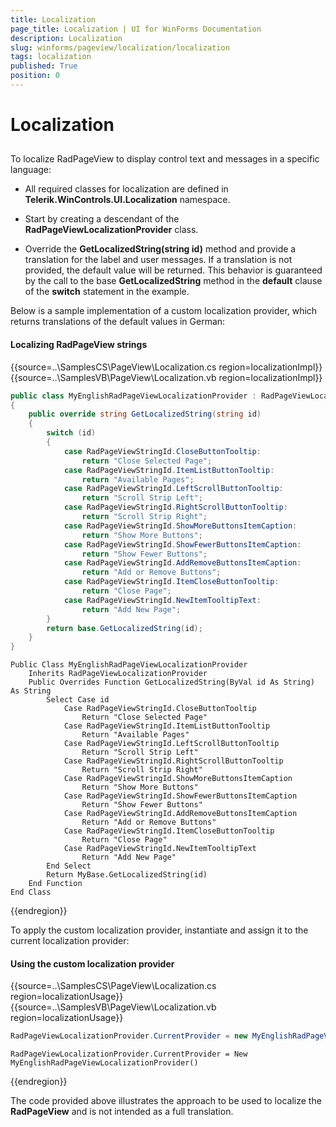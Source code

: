 ```yaml
---
title: Localization
page_title: Localization | UI for WinForms Documentation
description: Localization
slug: winforms/pageview/localization/localization
tags: localization
published: True
position: 0
---
```


# Localization



## 

To localize RadPageView to display control text and messages in a specific language:

* All required classes for localization are defined in __Telerik.WinControls.UI.Localization__ namespace.

* Start by creating a descendant of the __RadPageViewLocalizationProvider__ class.

* Override the __GetLocalizedString(string id)__ method and provide a translation for the label and user messages. If a translation is not provided, the default value will be returned. This behavior is guaranteed by the call to the base __GetLocalizedString__ method in the __default__ clause of the __switch__ statement in the example.

Below is a sample implementation of a custom localization provider, which returns translations of the default values in German:

#### Localizing RadPageView strings

{{source=..\SamplesCS\PageView\Localization.cs region=localizationImpl}} 
{{source=..\SamplesVB\PageView\Localization.vb region=localizationImpl}} 

````C#
public class MyEnglishRadPageViewLocalizationProvider : RadPageViewLocalizationProvider
{
    public override string GetLocalizedString(string id)
    {
        switch (id)
        {
            case RadPageViewStringId.CloseButtonTooltip:
                return "Close Selected Page";
            case RadPageViewStringId.ItemListButtonTooltip:
                return "Available Pages";
            case RadPageViewStringId.LeftScrollButtonTooltip:
                return "Scroll Strip Left";
            case RadPageViewStringId.RightScrollButtonTooltip:
                return "Scroll Strip Right";
            case RadPageViewStringId.ShowMoreButtonsItemCaption:
                return "Show More Buttons";
            case RadPageViewStringId.ShowFewerButtonsItemCaption:
                return "Show Fewer Buttons";
            case RadPageViewStringId.AddRemoveButtonsItemCaption:
                return "Add or Remove Buttons";
            case RadPageViewStringId.ItemCloseButtonTooltip:
                return "Close Page";
            case RadPageViewStringId.NewItemTooltipText:
                return "Add New Page";
        }
        return base.GetLocalizedString(id);
    }
}

````
````VB.NET
Public Class MyEnglishRadPageViewLocalizationProvider
    Inherits RadPageViewLocalizationProvider
    Public Overrides Function GetLocalizedString(ByVal id As String) As String
        Select Case id
            Case RadPageViewStringId.CloseButtonTooltip
                Return "Close Selected Page"
            Case RadPageViewStringId.ItemListButtonTooltip
                Return "Available Pages"
            Case RadPageViewStringId.LeftScrollButtonTooltip
                Return "Scroll Strip Left"
            Case RadPageViewStringId.RightScrollButtonTooltip
                Return "Scroll Strip Right"
            Case RadPageViewStringId.ShowMoreButtonsItemCaption
                Return "Show More Buttons"
            Case RadPageViewStringId.ShowFewerButtonsItemCaption
                Return "Show Fewer Buttons"
            Case RadPageViewStringId.AddRemoveButtonsItemCaption
                Return "Add or Remove Buttons"
            Case RadPageViewStringId.ItemCloseButtonTooltip
                Return "Close Page"
            Case RadPageViewStringId.NewItemTooltipText
                Return "Add New Page"
        End Select
        Return MyBase.GetLocalizedString(id)
    End Function
End Class

````

{{endregion}} 

To apply the custom localization provider, instantiate and assign it to the current localization provider:

#### Using the custom localization provider

{{source=..\SamplesCS\PageView\Localization.cs region=localizationUsage}} 
{{source=..\SamplesVB\PageView\Localization.vb region=localizationUsage}} 

````C#
RadPageViewLocalizationProvider.CurrentProvider = new MyEnglishRadPageViewLocalizationProvider();

````
````VB.NET
RadPageViewLocalizationProvider.CurrentProvider = New MyEnglishRadPageViewLocalizationProvider()

````

{{endregion}}

The code provided above illustrates the approach to be used to localize the __RadPageView__ and is not intended as a full translation.

